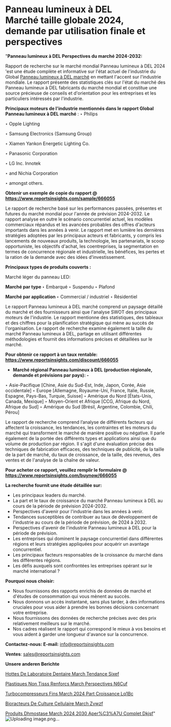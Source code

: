 # Panneau lumineux à DEL Marché taille globale 2024, demande par utilisation finale et perspectives

"<strong>Panneau lumineux à DEL Perspectives du marché 2024-2032:</strong>

Rapport de recherche sur le marché mondial Panneau lumineux à DEL 2024 'est une étude complète et informative sur l'état actuel de l'industrie du Global <a href=https://www.reportsinsights.com/sample/666055>Panneau lumineux à DEL marché</a> en mettant l'accent sur l'industrie mondiale. Le rapport présente des statistiques clés sur l'état du marché des Panneau lumineux à DEL fabricants du marché mondial et constitue une source précieuse de conseils et d'orientation pour les entreprises et les particuliers intéressés par l'industrie.

<strong>Principaux moteurs de l'industrie mentionnés dans le rapport Global Panneau lumineux à DEL marché</strong> :
‣ Philips

‣ Opple Lighting

‣ Samsung Electronics (Samsung Group)

‣ Xiamen Yankon Energetic Lighting Co.

‣ Panasonic Corporation

‣ LG Inc. Innotek

‣ and Nichia Corporation

‣ amongst others.

<strong>Obtenir un exemple de copie du rapport @ <a href=https://www.reportsinsights.com/sample/666055>https://www.reportsinsights.com/sample/666055</a></strong>

Le rapport de recherche basé sur les performances passées, présentes et futures du marché mondial pour l'année de prévision 2024-2032. Le rapport analyse en outre le scénario concurrentiel actuel, les modèles commerciaux répandus et les avancées probables des offres d'acteurs importants dans les années à venir. Le rapport met en lumière les dernières stratégies adoptées par les principaux acteurs et fabricants, y compris les lancements de nouveaux produits, la technologie, les partenariats, le scoop opportuniste, les objectifs d'achat, les coentreprises, la segmentation en termes de concurrence régionale et industrielle, les bénéfices, les pertes et la ration de la demande avec des idées d'investissement.

<strong>Principaux types de produits couverts :</strong>

Marché léger du panneau LED:

<strong>Marché par type </strong>
‣ Embarqué
‣ Suspendu
‣ Plafond

<strong>Marché par application </strong>
‣ Commercial / industriel
‣ Résidentiel

Le rapport Panneau lumineux à DEL marché comprend un paysage détaillé du marché et des fournisseurs ainsi que l'analyse SWOT des principaux moteurs de l'industrie. Le rapport mentionne des statistiques, des tableaux et des chiffres pour la planification stratégique qui mène au succès de l'organisation. Le rapport de recherche examine également la taille du marché Panneau lumineux à DEL, partage en utilisant différentes méthodologies et fournit des informations précises et détaillées sur le marché.

<strong>Pour obtenir ce rapport à un taux rentable: <a href=https://www.reportsinsights.com/discount/666055>https://www.reportsinsights.com/discount/666055</a></strong>
<ul>
  <li><strong>Marché régional Panneau lumineux à DEL (production régionale, demande et prévisions par pays): -</strong></li>
</ul>
‣ Asie-Pacifique [Chine, Asie du Sud-Est, Inde, Japon, Corée, Asie occidentale]
‣ Europe [Allemagne, Royaume-Uni, France, Italie, Russie, Espagne, Pays-Bas, Turquie, Suisse]
‣ Amérique du Nord [États-Unis, Canada, Mexique]
‣ Moyen-Orient et Afrique [CCG, Afrique du Nord, Afrique du Sud]
‣ Amérique du Sud [Brésil, Argentine, Colombie, Chili, Pérou]

Le rapport de recherche comprend l’analyse de différents facteurs qui affectent la croissance, les tendances, les contraintes et les moteurs du marché qui transforment le marché de manière positive ou négative. Il parle également de la portée des différents types et applications ainsi que du volume de production par région. Il s'agit d'une évaluation précise des techniques de fabrication efficaces, des techniques de publicité, de la taille de la part de marché, du taux de croissance, de la taille, des revenus, des ventes et de l'analyse de la chaîne de valeur.

<strong>Pour acheter ce rapport, veuillez remplir le formulaire @   <a href=https://www.reportsinsights.com/buynow/666055>https://www.reportsinsights.com/buynow/666055</a></strong>

<strong>La recherche fournit une étude détaillée sur:</strong>
<ul>
  <li>Les principaux leaders du marché.</li>
  <li>La part et le taux de croissance du marché Panneau lumineux à DEL au cours de la période de prévision 2024-2032.</li>
  <li>Perspectives d'avenir pour l'industrie dans les années à venir.</li>
  <li>Tendances susceptibles de contribuer au taux de développement de l'industrie au cours de la période de prévision, de 2024 à 2032.</li>
  <li>Perspectives d'avenir de l'industrie Panneau lumineux à DEL pour la période de prévision.</li>
  <li>Les entreprises qui dominent le paysage concurrentiel dans différentes régions et leurs stratégies appliquées pour acquérir un avantage concurrentiel.</li>
  <li>Les principaux facteurs responsables de la croissance du marché dans les différentes régions.</li>
  <li>Les défis auxquels sont confrontées les entreprises opérant sur le marché international ?</li>
</ul>
<strong>Pourquoi nous choisir:</strong>
<ul>
  <li>Nous fournissons des rapports enrichis de données de marché et d'études de consommation qui vous mènent au succès.</li>
  <li>Nous donnons un accès instantané, sans plus tarder, à des informations cruciales pour vous aider à prendre les bonnes décisions concernant votre entreprise.</li>
  <li>Nous fournissons des données de recherche précises avec des prix relativement meilleurs sur le marché.</li>
  <li>Nos cadres réalisent le rapport qui correspond le mieux à vos besoins et vous aident à garder une longueur d'avance sur la concurrence.</li>
</ul>
<strong>Contactez-nous:
</strong><strong>E-mail:</strong> <a href=mailto:info@reportsinsights.com>info@reportsinsights.com</a>

<strong>Ventes</strong>: <a href=mailto:sales@reportsinsights.com>sales@reportsinsights.com</a>

<strong>Unsere anderen Berichte</strong>

<a href=https://www.linkedin.com/pulse/hottes-de-laboratoire-dentaire-march%C3%A9-tendance-sixef/>Hottes De Laboratoire Dentaire March Tendance Sixef</a>

<a href=https://www.linkedin.com/pulse/plastiques-non-tiss%C3%A9s-renforc%C3%A9s-march%C3%A9-perspectives-n6cuf/>Plastiques Non Tisss Renforcs March Perspectives N6Cuf</a>

<a href=https://www.linkedin.com/pulse/turbocompresseurs-fins-march%C3%A9-2024-part-croissance-lq1bc/>Turbocompresseurs Fins March 2024 Part Croissance Lq1Bc</a>

<a href=https://www.linkedin.com/pulse/bior%C3%A9acteurs-de-culture-cellulaire-march%C3%A9-zvwzf/>Bioracteurs De Culture Cellulaire March Zvwzf</a>

<a href=https://www.linkedin.com/pulse/produits-dh%C3%A9mostase-march%C3%A9-2024-2030-aper%C3%A7u-complet-dkjsf/>Produits Dhmostase March 2024 2030 Aper%C3%A7U Complet Dkjsf</a>"
![Uploading image.png…]()
